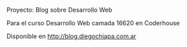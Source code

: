 Proyecto: Blog sobre Desarrollo Web

Para el curso Desarrollo Web camada 16620 en Coderhouse

Disponible en http://blog.diegochiapa.com.ar
